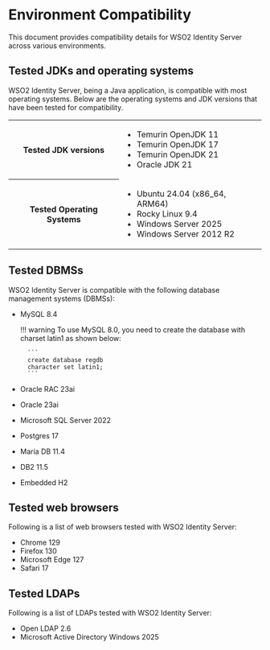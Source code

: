 # Environment Compatibility

This document provides compatibility details for WSO2 Identity Server across various environments.

## Tested JDKs and operating systems

WSO2 Identity Server, being a Java application, is compatible with most operating systems. Below are the operating systems and JDK versions that have been tested for compatibility.

<table>
	<tr>
		<th>Tested JDK versions</th>
		<td>
			<ul>
				<li>Temurin OpenJDK 11</li>
				<li>Temurin OpenJDK 17</li>
				<li>Temurin OpenJDK 21</li>
				<li>Oracle JDK 21</li>
			</ul>
		</td>
	</tr>
	<tr>
		<th>Tested Operating Systems</th>
		<td>
			<ul>
				<li>Ubuntu 24.04 (x86_64, ARM64)</li>
				<li>Rocky Linux 9.4</li>
				<li>Windows Server 2025</li>
				<li>Windows Server 2012 R2</li>
			</ul>
		</td>
	</tr>
</table>

## Tested DBMSs

WSO2 Identity Server is compatible with the following database management systems (DBMSs):

- MySQL 8.4

	!!! warning
		To use MySQL 8.0, you need to create the database with charset latin1 as shown below:

		```
		create database regdb
		character set latin1;
		```
- Oracle RAC 23ai
- Oracle 23ai
- Microsoft SQL Server 2022
- Postgres 17
- Maria DB 11.4
- DB2 11.5
- Embedded H2

## Tested web browsers

Following is a list of web browsers tested with WSO2 Identity Server:

- Chrome 129
- Firefox 130
- Microsoft Edge 127
- Safari 17

## Tested LDAPs

Following is a list of LDAPs tested with WSO2 Identity Server:

- Open LDAP 2.6
- Microsoft Active Directory Windows 2025
